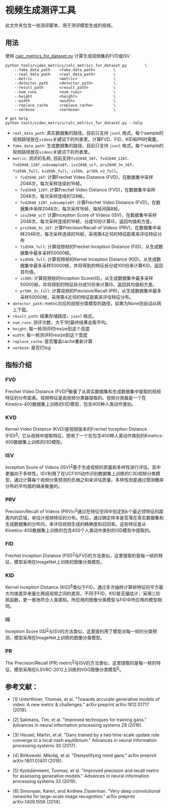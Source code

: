 # 视频生成测评工具

此文件夹包含一些测评脚本，用于测评模型生成的视频。

## 用法

使用 [calc_metrics_for_dataset.py](calc_metrics_for_dataset.py) 计算生成视频集的FVD或ISV

```shell
python tools/video_metrics/calc_metrics_for_dataset.py        \
    --fake_data_path    <fake_data_path>        \
    --real_data_path    <real_data_path>        \
    --metric            <metric>                \
    --detector_path     <detector_path>         \
    --result_path       <result_path>           \
    --num_runs          <num_runs>              \
    --height            <height>                \
    --width             <width>                 \
    --replace_cache     <replace_cache>         \
    --verbose           <verbose>               \

# get help
python tools/video_metrics/calc_metrics_for_dataset.py --help
```

- `real_data_path`: 真实数据集的路径。目前只支持 `jsonl` 格式。每个sample的视频路径放在`videos`关键词下的列表里。计算FVD、FID、KID和PR时需要。
- `fake_data_path`: 生成数据集的路径。目前只支持 `jsonl` 格式。每个sample的视频路径放在`videos`关键词下的列表里。
- `metric`: 测评的名称, 目前支持`fvd2048_16f`、`fvd2048_128f`、`fvd2048_128f_subsample8f`、`isv2048_ucf`、`prv2048_3n_16f`、`fid50k_full`、`kid50k_full`、`is50k`、`pr50k_n3_full`。
    - `fvd2048_16f`: 计算Frechet Video Distance (FVD)，在数据集中采样2048次，每次采样连续的16帧。
    - `fvd2048_128f`: 计算Frechet Video Distance (FVD)，在数据集中采样2048次，每次采样连续的128帧。
    - `fvd2048_128f_subsample8f`: 计算Frechet Video Distance (FVD)，在数据集中采样2048次，每次采样16帧，每帧间隔8帧。
    - `isv2048_ucf`: 计算Inception Score of Videos (ISV)，在数据集中采样2048次，每次采样连续的16帧，分成10份计算IS，返回均值和方差。
    - `prv2048_3n_16f`: 计算Precision/Recall of Videos (PRV)，在数据集中采样2048次，每次采样连续的16帧，采用第4近邻的特征距离来评估特征分布
    - `fid50k_full`: 计算视频帧的Frechet Inception Distance (FID)，从生成数据集中最多采样50000帧。
    - `kid50k_full`: 计算视频帧的Kernel Inception Distance (KID)，从生成数据集中最多采样50000帧，并将得到的特征拆分成100份来计算KID，返回其均值。
    - `is50k`: 计算视频帧的Inception Score(IS)，从生成数据集中最多采样50000帧，并将得到的特征拆分成10份来计算IS，返回其均值和方差。
    - `pr50k_3n_full`: 计算视频的Precision/Recall (PR)，从生成数据集中最多采样50000帧，采用第4近邻的特征距离来评估特征分布。
- `detector_path`: metric对应的视频分类模型的路径，如果为None则自动从网上下载。
- `result_path`: 结果存储路径，`jsonl` 格式。
- `num_runs`: 测评次数，大于1时最终结果会取平均。
- `height`: 每一帧测评时resize到这个高度
- `width`: 每一帧测评时resize到这个宽度
- `replace_cache`: 是否覆盖cache重新计算
- `verbose`: 是否打log

## 指标介绍

### FVD
Frechet Video Distance (FVD)<sup>[1](#reference)</sup>衡量了从真实数据集和生成数据集中提取的视频特征的分布距离。视频特征是由视频分类器提取的。视频分类器是一个在Kinetics-400数据集上训练的I3D模型，包含400种人类动作类别。

### KVD
Kernel Video Distance (KVD)是视频版本的Frechet Inception Distance (FID)<sup>[3](#reference)</sup>，它从视频中提取特征，使用了一个在包含400种人类动作类别的Kinetics-400数据集上训练的I3D模型。

### ISV
Inception Score of Videos (ISV)<sup>[2](#reference)</sup>基于生成视频的质量和多样性进行评估，其中更偏向于多样性。ISV利用了在UCF101动作识别数据集上训练的C3D视频分类模型，通过计算每个视频分类预测的负熵之和来评估质量。多样性则是通过预测概率分布的平均值的熵来衡量的。

### PRV
Precision/Recall of Videos (PRV)c<sup>[5](#reference)</sup>通过在特征空间中划定到k个最近领特征的距离内的区域，来估计视频特征的分布。然后，通过确定样本是否落在真实数据集和生成数据集的分布内，来评估视频生成的精确度和召回率。这些特征是从Kinetics-400数据集上训练的包含400个人类动作类别的I3D模型中提取的。

### FID
Frechet Inception Distance (FID)<sup>[3](#reference)</sup>与FVD的方法类似，这里提取的是每一帧的特征，模型采用在ImageNet上训练的图像分类模型。

### KID
Kernel Inception Distance (KID)<sup>[4](#reference)</sup>类似于FID，通过多次抽样计算帧特征的平方最大均值差异来量化两组视频之间的差异。不同于FID，KID是无偏估计，采用三阶核函数，更一致地符合人类感知。所应用的图像分类模型与FID中所应用的模型相同。

### IS
Inception Score (IS)<sup>[2](#reference)</sup>与ISV的方法类似，这里提利用了模型对每一帧的分类预测，模型采用在ImageNet上训练的图像分类模型。

### PR
The Precision/Recall (PR) metric<sup>[5](#reference)</sup>与ISV的方法类似，这里提取的是每一帧的特征，模型采用在ILSVRC-2012上训练的VGG图像分类模型<sup>[6](#reference)</sup>。


<h2 id="reference">参考文献：</h2>

- [1] Unterthiner, Thomas, et al. "Towards accurate generative models of video: A new metric & challenges." arXiv preprint arXiv:1812.01717 (2018).

- [2] Salimans, Tim, et al. "Improved techniques for training gans." Advances in neural information processing systems 29 (2016).

- [3] Heusel, Martin, et al. "Gans trained by a two time-scale update rule converge to a local nash equilibrium." Advances in neural information processing systems 30 (2017).

- [4] Bińkowski, Mikołaj, et al. "Demystifying mmd gans." arXiv preprint arXiv:1801.01401 (2018).

- [5] Kynkäänniemi, Tuomas, et al. "Improved precision and recall metric for assessing generative models." Advances in neural information processing systems 32 (2019).

- [6] Simonyan, Karen, and Andrew Zisserman. "Very deep convolutional networks for large-scale image recognition." arXiv preprint arXiv:1409.1556 (2014).
